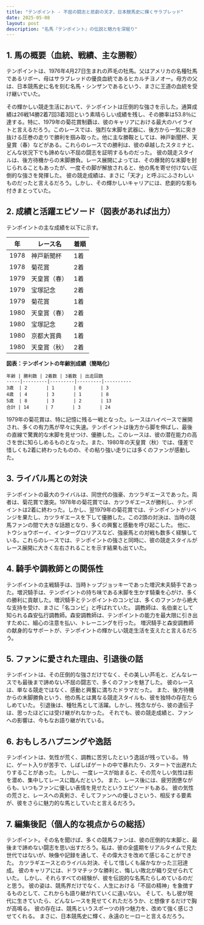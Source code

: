 ```yaml
---
title: "テンポイント - 不屈の闘志と悲劇の天才、日本競馬史に輝くサラブレッド"
date: 2025-05-08
layout: post
description: "名馬『テンポイント』の伝説と魅力を深堀り"
---
```


## 1. 馬の概要（血統、戦績、主な勝鞍）

テンポイントは、1976年4月27日生まれの芦毛の牡馬。父はアメリカの名種牡馬であるリボー、母はサラブレッドの優良血統であるヒカルチヨノオー。母方の父は、日本競馬史に名を刻む名馬・シンザンであるという、まさに王道の血統を受け継いでいた。  

その輝かしい競走生活において、テンポイントは圧倒的な強さを示した。通算成績は26戦14勝2着7回3着3回という素晴らしい成績を残し、その勝率は53.8％に達する。特に、1979年の菊花賞制覇は、彼のキャリアにおける最大のハイライトと言えるだろう。このレースでは、強烈な末脚を武器に、後方から一気に突き抜ける圧巻の走りで勝利を掴み取った。他に主な勝鞍としては、神戸新聞杯、天皇賞（春）などがある。これらのレースでの勝利は、彼の卓越したスタミナと、どんな状況下でも諦めない不屈の闘志を証明するものだった。  彼の競走スタイルは、後方待機からの末脚勝負。レース展開によっては、その爆発的な末脚を封じられることもあったが、一度その脚が解放されると、他の馬を寄せ付けない圧倒的な強さを発揮した。  彼の競走成績は、まさに「天才」と呼ぶにふさわしいものだったと言えるだろう。しかし、その輝かしいキャリアには、悲劇的な影も付きまとっていた。


## 2. 成績と活躍エピソード（図表があれば出力）

テンポイントの主な成績を以下に示す。

| 年 | レース名        | 着順 |
|---|-----------------|-----|
| 1978 | 神戸新聞杯      | 1着 |
| 1978 | 菊花賞        | 2着 |
| 1979 | 天皇賞（春）    | 1着 |
| 1979 | 宝塚記念      | 2着 |
| 1979 | 菊花賞        | 1着 |
| 1980 | 天皇賞（春）    | 2着 |
| 1980 | 宝塚記念      | 2着 |
| 1980 | 京都大賞典    | 1着 |
| 1980 | 天皇賞（秋）    | 2着 |


**図表：テンポイントの年齢別成績（簡略化）**

```
年齢 | 勝利数 | 2着数 | 3着数 | 出走回数
-----|---------|---------|---------|----------
3歳  | 2       | 1       | 0       | 3
4歳  | 4       | 3       | 1       | 8
5歳  | 8       | 3       | 2       | 13
合計 | 14      | 7       | 3       | 24
```

1979年の菊花賞は、特に記憶に残る一戦となった。レースはハイペースで展開され、多くの有力馬が早々に失速。テンポイントは後方から脚を伸ばし、最後の直線で驚異的な末脚を見せつけ、優勝した。このレースは、彼の潜在能力の高さを世に知らしめるものとなった。また、1980年の天皇賞（秋）では、僅差で惜しくも2着に終わったものの、その粘り強い走りには多くのファンが感動した。


## 3. ライバル馬との対決

テンポイントの最大のライバルは、同世代の強豪、カツラギエースであった。両者は、菊花賞で激突。1978年の菊花賞では、カツラギエースが勝利し、テンポイントは2着に終わった。しかし、翌1979年の菊花賞では、テンポイントがリベンジを果たし、カツラギエースを下して優勝した。この2頭の対決は、当時の競馬ファンの間で大きな話題となり、多くの興奮と感動を呼び起こした。  他に、トウショウボーイ、インターグロリアスなど、強豪馬との対戦も数多く経験している。これらのレースでは、テンポイントの強さと同時に、彼の競走スタイルがレース展開に大きく左右されることを示す結果も出ていた。


## 4. 騎手や調教師との関係性

テンポイントの主戦騎手は、当時トップジョッキーであった増沢末夫騎手であった。増沢騎手は、テンポイントの持ち味である末脚を生かす騎乗を心がけ、多くの勝利に貢献した。増沢騎手とテンポイントのコンビは、多くのファンから絶大な支持を受け、まさに「名コンビ」と呼ばれていた。  調教師は、名伯楽として知られる森安弘行調教師。森安調教師は、テンポイントの能力を最大限に引き出すために、細心の注意を払い、トレーニングを行った。  増沢騎手と森安調教師の献身的なサポートが、テンポイントの輝かしい競走生活を支えたと言えるだろう。


## 5. ファンに愛された理由、引退後の話

テンポイントは、その圧倒的な強さだけでなく、その美しい芦毛と、どんなレースでも最後まで諦めない不屈の闘志で、多くのファンを魅了した。  彼のレースは、単なる競走ではなく、感動と興奮に満ちたドラマだった。  また、後方待機からの末脚勝負という、他の馬とは異なる競走スタイルも、彼を独特の存在たらしめていた。  引退後は、種牡馬として活躍。しかし、残念ながら、彼の遺伝子は、思ったほどには受け継がれなかった。  それでも、彼の競走成績と、ファンへの影響は、今もなお語り継がれている。


## 6. おもしろハプニングや逸話

テンポイントは、気性が荒く、調教に苦労したという逸話が残っている。  特に、ゲート入りが苦手で、しばしばゲートの中で暴れたり、スタートで出遅れたりすることがあった。  しかし、一度レースが始まると、その荒々しい気性は影を潜め、集中してレースに臨んだという。  また、レース後には、疲労困憊ながらも、いつもファンに優しい表情を見せたというエピソードもある。  彼の気性の荒さと、レースへの真剣さ、そしてファンへの優しさという、相反する要素が、彼をさらに魅力的な馬としていたと言えるだろう。


## 7. 編集後記（個人的な視点からの総括）

テンポイント。その名を聞けば、多くの競馬ファンは、彼の圧倒的な末脚と、最後まで諦めない闘志を思い出すだろう。私は、彼の全盛期をリアルタイムで見た世代ではないが、映像や記録を通して、その偉大さを改めて感じることができた。  カツラギエースとのライバル対決、そして惜しくも届かなかった三冠達成。  彼のキャリアには、ドラマチックな勝利と、悔しい敗北が織り交ぜられていた。  しかし、それらすべての経験が、彼を伝説的な名馬たらしめているのだと思う。  彼の姿は、競馬界だけでなく、人生における「不屈の精神」を象徴するものとして、これからも語り継がれていくに違いない。  そして、もし彼が現代に生きていたら、どんなレースを見せてくれただろうか、と想像するだけで胸が高鳴る。  彼の存在は、競馬というスポーツの持つ魅力を、改めて強く感じさせてくれる。  まさに、日本競馬史に輝く、永遠のヒーローと言えるだろう。
